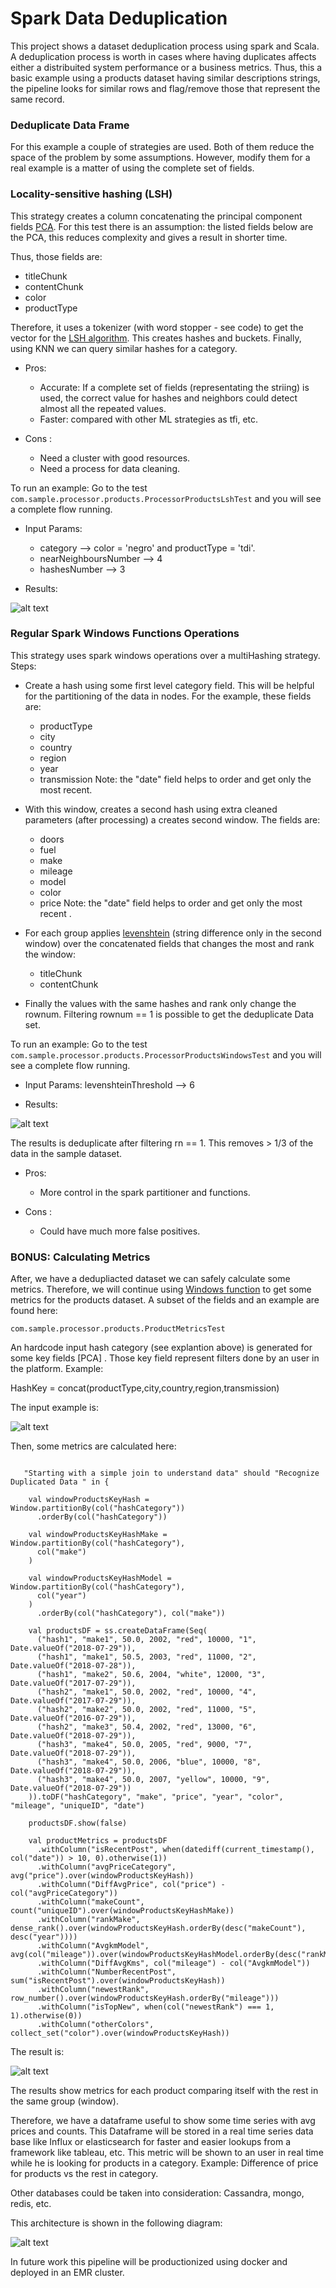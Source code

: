# Spark Data Deduplication #

This project shows a dataset deduplication process using spark and Scala. A deduplication process is worth in cases where having duplicates affects either a distribuited system performance or a business metrics. Thus, this a basic example using a products dataset having similar descriptions strings, the pipeline looks for similar rows and flag/remove those that represent the same record. 

### Deduplicate Data Frame ###

For this example a couple of strategies are used. Both of them reduce the space of the problem by some assumptions.
However, modify them for a real example is a matter of using the complete set of fields.

### Locality-sensitive hashing (LSH) ###

This strategy creates a column concatenating the principal component fields [PCA](https://spark.apache.org/docs/2.2.0/mllib-dimensionality-reduction.html). For this test there is an assumption: the listed fields below are the PCA, this reduces complexity and gives a result in shorter time.

Thus, those fields are:

  * titleChunk
  * contentChunk
  * color
  * productType

Therefore, it uses a tokenizer (with word stopper - see code) to get the vector for the [LSH algorithm](https://spark.apache.org/docs/2.1.0/ml-features.html#locality-sensitive-hashing). This creates hashes and buckets. Finally, using KNN we can query similar hashes for a category.

* Pros:

    - Accurate: If a complete set of fields (representating the striing) is used, the correct value for hashes and neighbors could detect almost all the repeated values.
    - Faster: compared with other ML strategies as tfi, etc.

* Cons :

    - Need a cluster with good resources.
    - Need a process for data cleaning.


To run an example: Go to the test ```com.sample.processor.products.ProcessorProductsLshTest``` and you will see a complete flow running.

* Input Params:

  * category --> color = 'negro' and productType = 'tdi'.
  * nearNeighboursNumber --> 4
  * hashesNumber --> 3

* Results:

![alt text](lsh.png)



### Regular Spark Windows Functions Operations ###

This strategy uses spark windows operations over a multiHashing strategy. Steps:

  * Create a hash using some first level category field. This will be helpful for the partitioning of the data in nodes. For the example, these fields are:
       * productType
       * city
       * country
       * region
       * year
       * transmission
    Note: the "date" field helps to order and get only the most recent.
  * With this window, creates a second hash using extra cleaned parameters (after processing) a creates second window. The fields are:
       * doors
       * fuel
       * make
       * mileage
       * model
       * color
       * price
    Note: the "date" field helps to order and get only the most recent .
  * For each group applies [levenshtein](https://medium.com/@mrpowers/fuzzy-matching-in-spark-with-soundex-and-levenshtein-distance-6749f5af8f28) (string difference only in the second window) over the concatenated fields that changes the most and rank the window:
     * titleChunk
     * contentChunk
   
  * Finally the values with the same hashes and rank only change the rownum. Filtering rownum == 1 is possible to get
  the deduplicate Data set.

To run an example: Go to the test ```com.sample.processor.products.ProcessorProductsWindowsTest``` and you will see a complete flow running.

* Input Params: levenshteinThreshold --> 6

* Results:

![alt text](windows.PNG)

The results is deduplicate after filtering rn == 1. This removes > 1/3 of the data in the sample dataset.


* Pros:

    - More control in the spark partitioner and functions.

* Cons :

    - Could have much more false positives.

### BONUS: Calculating Metrics ###

After, we have a dedupliacted dataset we can safely calculate some metrics. Therefore, we will continue using [Windows function](https://databricks.com/blog/2015/07/15/introducing-window-functions-in-spark-sql.html) to get some metrics for the products dataset. A subset of the fields and an example are found here:

```com.sample.processor.products.ProductMetricsTest```

An hardcode input hash category (see explantion above) is generated for some key fields [PCA] . Those key field represent filters done by an user in the platform. Example:

HashKey = concat(productType,city,country,region,transmission)

The input example is:

![alt text](metricsI.PNG)

Then, some metrics are calculated here:
```

   "Starting with a simple join to understand data" should "Recognize Duplicated Data " in {

    val windowProductsKeyHash = Window.partitionBy(col("hashCategory"))
      .orderBy(col("hashCategory"))

    val windowProductsKeyHashMake = Window.partitionBy(col("hashCategory"),
      col("make")
    )

    val windowProductsKeyHashModel = Window.partitionBy(col("hashCategory"),
      col("year")
    )
      .orderBy(col("hashCategory"), col("make"))

    val productsDF = ss.createDataFrame(Seq(
      ("hash1", "make1", 50.0, 2002, "red", 10000, "1", Date.valueOf("2018-07-29")),
      ("hash1", "make1", 50.5, 2003, "red", 11000, "2", Date.valueOf("2018-07-28")),
      ("hash1", "make2", 50.6, 2004, "white", 12000, "3", Date.valueOf("2017-07-29")),
      ("hash2", "make1", 50.0, 2002, "red", 10000, "4", Date.valueOf("2017-07-29")),
      ("hash2", "make2", 50.0, 2002, "red", 11000, "5", Date.valueOf("2016-07-29")),
      ("hash2", "make3", 50.4, 2002, "red", 13000, "6", Date.valueOf("2018-07-29")),
      ("hash3", "make4", 50.0, 2005, "red", 9000, "7", Date.valueOf("2018-07-29")),
      ("hash3", "make4", 50.0, 2006, "blue", 10000, "8", Date.valueOf("2018-07-29")),
      ("hash3", "make4", 50.0, 2007, "yellow", 10000, "9", Date.valueOf("2018-07-29"))
    )).toDF("hashCategory", "make", "price", "year", "color", "mileage", "uniqueID", "date")

    productsDF.show(false)

    val productMetrics = productsDF
      .withColumn("isRecentPost", when(datediff(current_timestamp(), col("date")) > 10, 0).otherwise(1))
      .withColumn("avgPriceCategory", avg("price").over(windowProductsKeyHash))
      .withColumn("DiffAvgPrice", col("price") - col("avgPriceCategory"))
      .withColumn("makeCount", count("uniqueID").over(windowProductsKeyHashMake))
      .withColumn("rankMake", dense_rank().over(windowProductsKeyHash.orderBy(desc("makeCount"), desc("year"))))
      .withColumn("AvgkmModel", avg(col("mileage")).over(windowProductsKeyHashModel.orderBy(desc("rankMake"))))
      .withColumn("DiffAvgKms", col("mileage") - col("AvgkmModel"))
      .withColumn("NumberRecentPost", sum("isRecentPost").over(windowProductsKeyHash))
      .withColumn("newestRank", row_number().over(windowProductsKeyHash.orderBy("mileage")))
      .withColumn("isTopNew", when(col("newestRank") === 1, 1).otherwise(0))
      .withColumn("otherColors", collect_set("color").over(windowProductsKeyHash))

```

The result is:

![alt text](metricsO.png)

The results show metrics for each product comparing itself with the rest in the same group (window).

Therefore, we have a dataframe useful to show some time series with avg prices and counts. This Dataframe will be stored in a real time series
data base like Influx or elasticsearch for faster and easier lookups from a framework like tableau, etc. This metric will be shown to an user
in real time while he is looking for products in a category. Example: Difference of price for products vs the rest in category.

Other databases could be taken into consideration: Cassandra, mongo, redis, etc.


This architecture is shown in the following diagram:

![alt text](architecture.png)



In future work this pipeline will be productionized using docker and deployed in an EMR cluster. 


